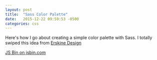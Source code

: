 ```yaml
---
layout: post
title:  "Sass Color Palette"
date:   2015-12-22 09:59:53 -0500
categories: css
---
```


Here's how I go about creating a simple color palette with Sass. I totally swiped this idea from [Erskine Design](http://erskinedesign.com/blog/friendlier-colour-names-sass-maps/)

<a class="jsbin-embed" href="http://jsbin.com/kegasaquru/embed?html,css,output">JS Bin on jsbin.com</a><script src="http://static.jsbin.com/js/embed.min.js?3.35.5"></script>
